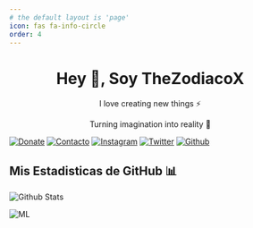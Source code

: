 ```yaml
---
# the default layout is 'page'
icon: fas fa-info-circle
order: 4
---
```


<h1 align="center"> Hey 👋, Soy TheZodiacoX
</h1>
<p align="center">I love creating new things ⚡</p>
<p align="center">Turning imagination into reality 🚀</p>

[![Donate](https://img.shields.io/badge/Donate-c7304f?style=for-the-badge&logo=ko-fi&logoColor=black)](https://www.ko-fi.com/thezodiacox0)
[![Contacto](https://img.shields.io/badge/Contacto-000?logo=ProtonMail&logoColor=6600d8&style=for-the-badge)](mailto:thezodiacox0.mail@proton.me)
[![Instagram](https://img.shields.io/badge/Instagram-000?style=for-the-badge&logo=Instagram&logoColor=E4405F)](https://instagram.com/thezodiacox0)
[![Twitter](https://img.shields.io/badge/Twitter-000?logo=X&logoColor=ffffff&style=for-the-badge)](https://twitter.com/@TheZodiaco_YT)
[![Github](https://img.shields.io/badge/Github-000?logo=Github&logoColor=ffffff&style=for-the-badge)](https://github.com/thezodiacox0)


## Mis Estadisticas de GitHub 📊

![Github Stats](https://github-readme-stats.vercel.app/api?username=thezodiacox0&theme=ambient_gradient&show_icons=true&icon_color=b40000&text_color=718096&bg_color=ffffff00&include_all_commits=true&count_private=true&hide_border=true&locale=es)

![ML](https://github-readme-stats.vercel.app/api/top-langs?username=thezodiacox0&theme=ambient_gradient&show_icons=true&icon_color=b40000&text_color=e5e7ea&bg_color=ffffff00&include_all_commits=true&count_private=true&hide_border=true&locale=es)


